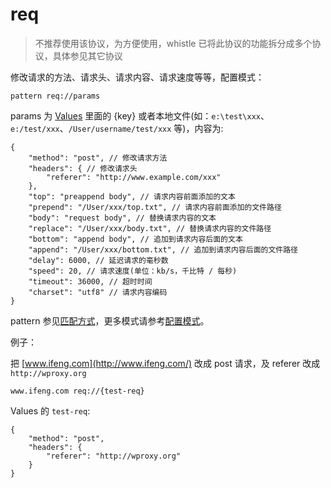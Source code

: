 # req

> 不推荐使用该协议，为方便使用，whistle 已将此协议的功能拆分成多个协议，具体参见其它协议

修改请求的方法、请求头、请求内容、请求速度等等，配置模式：

	pattern req://params

params 为 [Values](http://local.whistlejs.com/#values) 里面的 {key} 或者本地文件(如：`e:\test\xxx`、`e:/test/xxx`、`/User/username/test/xxx` 等)，内容为:

	{
	    "method": "post", // 修改请求方法
	    "headers": { // 修改请求头
	        "referer": "http://www.example.com/xxx"
	    },
	    "top": "preappend body", // 请求内容前面添加的文本
	    "prepend": "/User/xxx/top.txt", // 请求内容前面添加的文件路径
	    "body": "request body", // 替换请求内容的文本
	    "replace": "/User/xxx/body.txt", // 替换请求内容的文件路径
	    "bottom": "append body", // 追加到请求内容后面的文本
	    "append": "/User/xxx/bottom.txt", // 追加到请求内容后面的文件路径
	    "delay": 6000, // 延迟请求的毫秒数
	    "speed": 20, // 请求速度(单位：kb/s，千比特 / 每秒)
	    "timeout": 36000, // 超时时间
	    "charset": "utf8" // 请求内容编码
	}

pattern 参见[匹配方式](../pattern.html)，更多模式请参考[配置模式](../mode.html)。

例子：

把 [www.ifeng.com](http://www.ifeng.com/) 改成 post 请求，及 referer 改成 `http://wproxy.org`

	www.ifeng.com req://{test-req}

Values 的 `test-req`:

	{
	    "method": "post",
	    "headers": {
	        "referer": "http://wproxy.org"
	    }
    }
